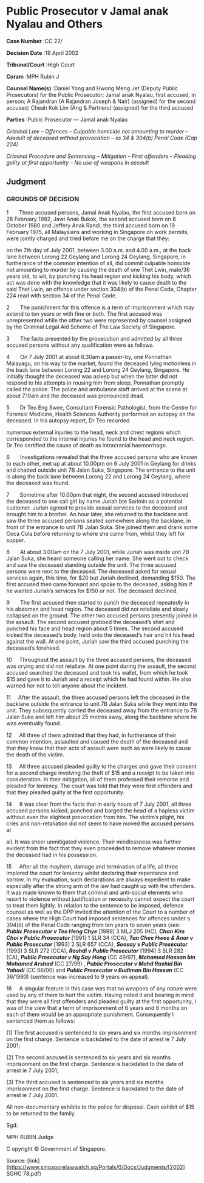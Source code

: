 # Public Prosecutor v Jamal anak Nyalau and Others 



**Case Number** :CC 22/ 

**Decision Date** :19 April 2002 

**Tribunal/Court** :High Court 

**Coram** :MPH Rubin J 

**Counsel Name(s)** :Daniel Yong and Hwong Meng Jet (Deputy Public Prosecutors) for the Public Prosecutor; Jamal anak Nyalau, first accused, in person; A Rajandran (A Rajandran Joseph & Nair) (assigned) for the second accused; Cheah Kok Lim (Ang & Partners) (assigned) for the third accused 

**Parties** :Public Prosecutor — Jamal anak Nyalau 

_Criminal Law_ – _Offences_ – _Culpable homicide not amounting to murder_ – _Assault of deceased without provocation_ – _ss 34 & 304(b) Penal Code (Cap 224)_ 

_Criminal Procedure and Sentencing_ – _Mitigation_ – _First offenders_ – _Pleading guilty at first opportunity_ – _No use of weapons in assault_ 

## Judgment 

### GROUNDS OF DECISION 

1       Three accused persons, Jamal Anak Nyalau, the first accused born on 26 February 1982, Jawi Anak Bukok, the second accused born on 8 October 1980 and Jeffery Anak Randi, the third accused born on 19 February 1975, all Malaysians and working in Singapore on work permits, were jointly charged and tried before me on the charge that they: 

 on the 7th day of July 2001, between 3.00 a.m. and 4.00 a.m., at the back lane between Lorong 22 Geylang and Lorong 24 Geylang, Singapore, in furtherance of the common intention of all, did commit culpable homicide not amounting to murder by causing the death of one Thet Lwin, male/36 years old, to wit, by punching his head region and kicking his body, which act was done with the knowledge that it was likely to cause death to the said Thet Lwin, an offence under section 304(b) of the Penal Code, Chapter 224 read with section 34 of the Penal Code. 

2       The punishment for this offence is a term of imprisonment which may extend to ten years or with fine or both. The first accused was unrepresented while the other two were represented by counsel assigned by the Criminal Legal Aid Scheme of The Law Society of Singapore. 

3       The facts presented by the prosecution and admitted by all three accused persons without any qualification were as follows. 

4       On 7 July 2001 at about 6.30am a passer-by, one Ponnathan Malayagu, on his way to the market, found the deceased lying motionless in the back lane between Lorong 22 and Lorong 24 Geylang, Singapore. He initially thought the deceased was asleep but when the latter did not respond to his attempts in rousing him from sleep, Ponnathan promptly called the police. The police and ambulance staff arrived at the scene at about 7.10am and the deceased was pronounced dead. 

5       Dr Teo Eng Swee, Consultant Forensic Pathologist, from the Centre for Forensic Medicine, Health Sciences Authority performed an autopsy on the deceased. In his autopsy report, Dr Teo recorded 


numerous external injuries to the head, neck and chest regions which corresponded to the internal injuries he found to the head and neck region. Dr Teo certified the cause of death as intracranial haemorrhage. 

6       Investigations revealed that the three accused persons who are known to each other, met up at about 10.00pm on 6 July 2001 in Geylang for drinks and chatted outside unit 7B Jalan Suka, Singapore. The entrance to the unit is along the back lane between Lorong 22 and Lorong 24 Geylang, where the deceased was found. 

7       Sometime after 10.00pm that night, the second accused introduced the deceased to one call girl by name Juriah bte Sarimin as a potential customer. Juriah agreed to provide sexual services to the deceased and brought him to a brothel. An hour later, she returned to the backlane and saw the three accused persons seated somewhere along the backlane, in front of the entrance to unit 7B Jalan Suka. She joined them and drank some Coca Cola before returning to where she came from, whilst they left for supper. 

8       At about 3.00am on the 7 July 2001, while Juriah was inside unit 7B Jalan Suka, she heard someone calling her name. She went out to check and saw the deceased standing outside the unit. The three accused persons were next to the deceased. The deceased asked for sexual services again, this time, for $20 but Juriah declined, demanding $150. The first accused then came forward and spoke to the deceased, asking him if he wanted Juriah’s services for $150 or not. The deceased declined. 

9       The first accused then started to punch the deceased repeatedly in his abdomen and head region. The deceased did not retaliate and slowly collapsed on the ground. The other two accused persons presently joined in the assault. The second accused grabbed the deceased’s shirt and punched his face and head region about 5 times. The second accused kicked the deceased’s body, held onto the deceased’s hair and hit his head against the wall. At one point, Juriah saw the third accused punching the deceased’s forehead. 

10     Throughout the assault by the three accused persons, the deceased was crying and did not retaliate. At one point during the assault, the second accused searched the deceased and took his wallet, from which he took $15 and gave it to Juriah and a receipt which he had found within. He also warned her not to tell anyone about the incident. 

11     After the assault, the three accused persons left the deceased in the backlane outside the entrance to unit 7B Jalan Suka while they went into the unit. They subsequently carried the deceased away from the entrance to 7B Jalan Suka and left him about 25 metres away, along the backlane where he was eventually found. 

12     All three of them admitted that they had, in furtherance of their common intention, assaulted and caused the death of the deceased and that they knew that their acts of assault were such as were likely to cause the death of the victim. 

13     All three accused pleaded guilty to the charges and gave their consent for a second charge involving the theft of $15 and a receipt to be taken into consideration. In their mitigation, all of them professed their remorse and pleaded for leniency. The court was told that they were first offenders and that they pleaded guilty at the first opportunity. 

14     It was clear from the facts that in early hours of 7 July 2001, all three accused persons kicked, punched and barged the head of a hapless victim without even the slightest provocation from him. The victim’s plight, his cries and non-retaliation did not seem to have moved the accused persons at 


all. It was sheer unmitigated violence. Their mindlessness was further evident from the fact that they even proceeded to remove whatever monies the deceased had in his possession. 

15     After all the mayhem, damage and termination of a life, all three implored the court for leniency whilst declaring their repentance and sorrow. In my evaluation, such declarations are always expedient to make especially after the strong arm of the law had caught up with the offenders. It was made known to them that criminal and anti-social elements who resort to violence without justification or necessity cannot expect the court to treat them lightly. In relation to the sentence to be imposed, defence counsel as well as the DPP invited the attention of the Court to a number of cases where the High Court had imposed sentences for offences under s 304(b) of the Penal Code ranging from ten years to seven years (see: **_Public Prosecutor v Teo Heng Chye_** [1989] 3 MLJ 205 (HC), **_Chan Kim Choi v Public Prosecutor_** <span class="citation">[1991] 1 SLR 34</span> (CCA), **_Tan Chee Hwee & Anor v Public Prosecutor_** <span class="citation">[1993] 2 SLR 657</span> (CCA), **_Soosay v Public Prosecutor_** <span class="citation">[1993] 3 SLR 272</span> (CCA), **_Roshdi v Public Prosecutor_** <span class="citation">[1994] 3 SLR 282</span> (CA), **_Public Prosecutor v Ng Say Hong_** (CC 49/97), **_Mohamed Hassan bin Mohamed Arshad_** (CC 27/99) , **_Public Prosecutor v Mohd Rashid Bin Yahadi_** (CC 66/00) and **_Public Prosecutor v Budiman Bin Hassan_** (CC 36/1993) (sentence was increased to 9 years on appeal). 

16     A singular feature in this case was that no weapons of any nature were used by any of them to hurt the victim. Having noted it and bearing in mind that they were all first offenders and pleaded guilty at the first opportunity, I was of the view that a term of imprisonment of 6 years and 6 months on each of them would be an appropriate punishment. Consequently I sentenced them as follows: 

 (1) The first accused is sentenced to six years and six months imprisonment on the first charge. Sentence is backdated to the date of arrest ie 7 July 2001; 

 (2) The second accused is sentenced to six years and six months imprisonment on the first charge. Sentence is backdated to the date of arrest ie 7 July 2001; 

 (3) The third accused is sentenced to six years and six months imprisonment on the first charge. Sentence is backdated to the date of arrest ie 7 July 2001. 

 All non-documentary exhibits to the police for disposal. Cash exhibit of $15 to be returned to the family. 

Sgd: 

MPH RUBIN Judge 

 C opyright © Government of Singapore. 


Source: [link](https://www.singaporelawwatch.sg/Portals/0/Docs/Judgments/[2002] SGHC 78.pdf)
